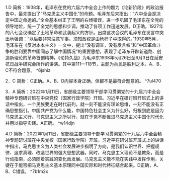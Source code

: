 1.D
简析：1938年，毛泽东在党的六届六中全会上作的题为《论新阶段》的政治报告中，最先提出了“马克思主义中国化”的命题。毛泽东后来指出：“六中全会是决定中国之命运的。”全会基本纠正了王明的右倾错误，进一步巩固了毛泽东在全党的领导地位，统一了全党的思想和步调，推动了各项工作迅速发展。D正确。1927年的八七会议确定了土地革命和武装起义的方针。出席这次会议的毛泽东在发言中突出地强调：“以后要非常注意军事。须知政权是由枪杆子中取得的。”1930年5月，毛泽东在《反对本本主义》一文中，提出“没有调查，没有发言权”和“中国革命斗争的胜利要靠中国同志了解中国情况”的重要思想，表现了毛泽东开辟新道路、创造新理论的革命首创精神。《论持久战》为毛泽东1938年5月26日至6月3日在延安抗日战争研究会所作的讲演。其中第111—118节，主题为兵民是胜利之本。A、B、C不符合题意。 ^6jshiz

2．C
简析：C正确。A、B、D内容本身正确，但都不是最符合题意的。 ^7ul470

3．A
简析：2022年1月11日，省部级主要领导干部学习贯彻党的十九届六中全会精神专题研讨班在中央党校（国家行政学院）开班。习近平在研讨班开班式上的讲话中指出，一个民族要走在时代前列，就一刻不能没有理论思维，一刻不能没有正确思想指引。中国共产党为什么能，中国特色社会主义为什么好，归根到底是因为马克思主义行。马克思主义之所以行，就在于党不断推进马克思主义中国化时代化并用以指导实践。A正确。 ^w14djn

4.D
简析：2022年1月11日，省部级主要领导干部学习贯彻党的十九届六中全会精神专题研讨班在中央党校（国家行政学院）开班。习近平在研讨班开班式上的讲话中指出，马克思主义为人类社会发展进步指明了方向，是我们认识世界、把握规律、追求真理、改造世界的强大思想武器。同时，马克思主义理论不是教条，而是行动指南，必须随着实践的变化而发展。马克思主义能不能在实践中发挥作用，关键在于能否把马克思主义基本原理同中国实际和时代特征结合起来。D正确，A、B、C错误。 ^7b1m2x